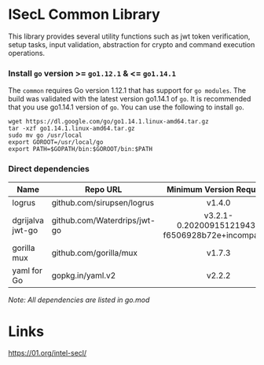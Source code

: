 # ISecL Common Library

This library provides several utility functions such as jwt token verification, setup tasks, input validation, abstraction for crypto and command execution operations.

### Install `go` version >= `go1.12.1` & <= `go1.14.1`
The `common` requires Go version 1.12.1 that has support for `go modules`. The build was validated with the latest version go1.14.1 of `go`. It is recommended that you use go1.14.1 version of `go`. You can use the following to install `go`.
```shell
wget https://dl.google.com/go/go1.14.1.linux-amd64.tar.gz
tar -xzf go1.14.1.linux-amd64.tar.gz
sudo mv go /usr/local
export GOROOT=/usr/local/go
export PATH=$GOPATH/bin:$GOROOT/bin:$PATH
```

### Direct dependencies

| Name                  | Repo URL                        | Minimum Version Required                           |
| ----------------------| --------------------------------| :-------------------------------------------------:|
| logrus                | github.com/sirupsen/logrus      | v1.4.0                                             |
| dgrijalva jwt-go      | github.com/Waterdrips/jwt-go    | v3.2.1-0.20200915121943-f6506928b72e+incompatible  |
| gorilla mux           | github.com/gorilla/mux          | v1.7.3  				                           |
| yaml for Go           | gopkg.in/yaml.v2                | v2.2.2                                             |

*Note: All dependencies are listed in go.mod*

# Links
https://01.org/intel-secl/

